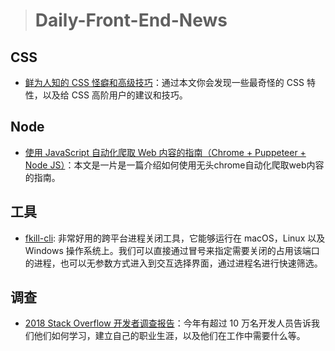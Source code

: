 
> # Daily-Front-End-News 

## CSS

- [鲜为人知的 CSS 怪癖和高级技巧](http://t.cn/RnALlDP)：通过本文你会发现一些最奇怪的 CSS 特性，以及给 CSS 高阶用户的建议和技巧。

## Node

- [使用 JavaScript 自动化爬取 Web 内容的指南（Chrome + Puppeteer + Node JS）](http://t.cn/RnndPC3)：本文是一片是一篇介绍如何使用无头chrome自动化爬取web内容的指南。

## 工具

- [fkill-cli](https://github.com/sindresorhus/fkill-cli): 非常好用的跨平台进程关闭工具，它能够运行在 macOS，Linux 以及 Windows 操作系统上。我们可以直接通过冒号来指定需要关闭的占用该端口的进程，也可以无参数方式进入到交互选择界面，通过进程名进行快速筛选。

## 调查

- [2018 Stack Overflow 开发者调查报告](https://insights.stackoverflow.com/survey/2018)：今年有超过 10 万名开发人员告诉我们他们如何学习，建立自己的职业生涯，以及他们在工作中需要什么等。